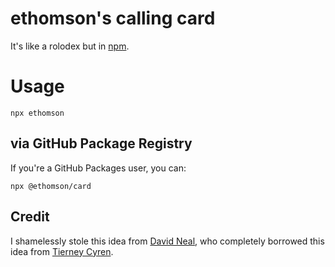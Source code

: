 # ethomson's calling card

It's like a rolodex but in [npm](https://npmjs.com/).

# Usage

```
npx ethomson
```

## via GitHub Package Registry

If you're a GitHub Packages user, you can:

```
npx @ethomson/card
```

## Credit

I shamelessly stole this idea from [David Neal](https://www.npmjs.com/package/reverentgeek), who completely borrowed this idea from [Tierney Cyren](https://github.com/bnb/bitandbang).

